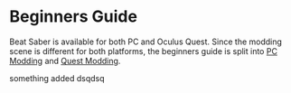 # Beginners Guide
Beat Saber is available for both PC and Oculus Quest. Since the modding scene is different for both platforms, the beginners guide is split into [PC Modding](./pc-modding.md) and [Quest Modding](./quest-modding.md).

something added
dsqdsq
